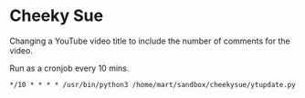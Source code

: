 # Cheeky Sue

Changing a YouTube video title to include the number of comments for the video.

Run as a cronjob every 10 mins.
```
*/10 * * * * /usr/bin/python3 /home/mart/sandbox/cheekysue/ytupdate.py
```
